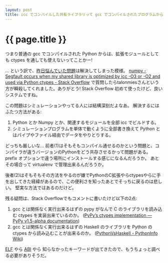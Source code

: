 ```yaml
---
layout: post
title: icc でコンパイルした共有ライブラリって gcc でコンパイルされたプログラムから使えないのか!
---
```


# {{ page.title }} #

つまり普通の gcc でコンパイルされた Python からは、拡張モジュールとしても ctypes を通しても使えないってことかー!

... という訳で、[昨日悩んでいた問題](../27/strange-ctypes-icc-segfault.html)は解決してしまった模様。
[numpy - Segfault occurs when my shared library is optimized by icc -O3 or -O2 and used via Python ctypes - Stack Overflow](http://stackoverflow.com/questions/5809337/segfault-occurs-when-my-shared-library-is-optimized-by-icc-o3-or-o2-and-used-vi)
で質問したらtalonmiesさんという方が瞬殺してくれました。ありがとう!
Stack Overflow 初めて使ったけど、良いシステムですね。

この問題はシミュレーションやってる人には結構深刻だよなあ。
解決するにはふたつ方法がある:

1. Python とか Numpy とか、関連するモジュールを全部 icc でビルドする。
2. シミュレーションプログラムを単体で動くように全部書き換えて Python とはパイプやファイル経由でデータをやりとりする。

どっちも厳しいな...
前者(1)はそもそもコンパイル通せるのかという問題と、コンパイラが違うバージョンのPythonをどう共存させるかって問題がある。
prefix オプションで違う場所にインストールする感じになるんだろうか。
あとその場合って virtualenv で管理出来るんだろうか。

後者(2)はそもそもその方法をやるのが嫌でPythonのC拡張やらctypesやらに手を出してきた経緯があるので、この便利さを知ったあとでそっちに戻るのは悲しい。
堅実な方法ではあるのだけど。


残る疑問は、Stack Overflowでもコメントに書いたけど以下の2点:

1. gcc とは関係なく実行出来るはずの pypy がなんで C のライブラリを読み込む ctypes を実装出来ているのか。
   ([PyPy’s ctypes implementation — PyPy v1.5-alpha documentation](http://codespeak.net/pypy/dist/pypy/doc/ctypes-implementation.html))
2. gcc とは関係なく実行出来るはずの Haskell のライブラリを Python の ctypes から読み込むことが出来るのか。
   ([PythonVsHaskell - PythonInfo Wiki](http://wiki.python.org/moin/PythonVsHaskell))

[ELF](http://ja.wikipedia.org/wiki/Executable_and_Linkable_Format) やら
[ABI](http://ja.wikipedia.org/wiki/Application_Binary_Interface) やら
知らなかったキーワードが出てきたので、もうちょっと調べる必要がありそうだ。
